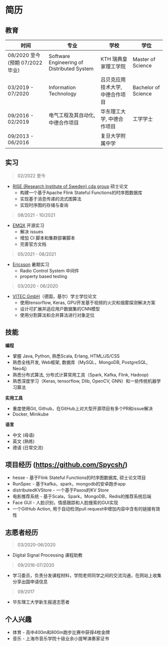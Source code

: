 <h1> 简历 <a class="btn" href="#" style="text-align:right" onclick="  // 改变当前语言。en=>cn, cn=>en
  var markdownPath = 'content.md';
  var language = localStorage.getItem('locale') || window.navigator.language.toLowerCase() || 'en';
  if (language.indexOf('zh-') !== -1) {
      markdownPath = '../content.md';
      localStorage.setItem('locale', 'en');
  }else{
    markdownPath = '../content_zh-cn.md'
    localStorage.setItem('locale', 'zh-cn');
  }
  getMarkdown(markdownPath);">
  <i class="fa fa-language" title="change language" aria-hidden="true"></i></a>
</h1> 

## 教育


|**时间** |**专业** |**学校**|**学位** |
| - | - |- | - |
|08/2020 至今(预期 07/2022 毕业)|Software Engineering of Distributed System|KTH 瑞典皇家理工学院|Master of Science|
|03/2019 - 07/2020|Information Technology| 吕贝克应用技术大学, 中德合作项目|Bachelor of Science|
|09/2016 - 02/2019|电气工程及其自动化, 中德合作项目|华东理工大学, 中德合作项目|工学学士|
|09/2013 - 06/2016||复旦大学附属中学||

## 实习

> 02/2022 至今

- [RISE (Research Institute of Sweden) cda group](https://cda-group.github.io/) 硕士论文
  - 构建一个基于Apache Flink Stateful Functions的时序图数据库
  - 实现基于消息传递的流式图算法
  - 实现时序图的存储与查询

> 08/2021 - 10/2021

- [EMQX](https://github.com/emqx/emqx) 开源实习
  - 解决 issues
  - 增加 CI 脚本和集群部署脚本
  - 完善官方文档

> 05/2021 - 08/2021

- [Ericsson](https://www.ericsson.com/en) 暑期实习
  - Radio Control System 中间件
  - property based testing

> 03/2020 - 06/2020

- [VITEC GmbH](https://www.vitec.com/ez-tv-platform-iptv-digital-signage)（德国，基尔）学士学位论文  
  - 使用tensorflow, Keras, GPU开发基于视频的火灾和烟雾探测解决方案
  - 设计可扩展并适应用户数据集的CNN模型 
  - 使用分割算法和合并算法进行对象定位

## 技能

**编程**

- 掌握 Java, Python, 熟悉Scala, Erlang, HTML/JS/CSS
- 熟悉全栈开发, Web框架, 数据库（MySQL，MongoDB, PostgreSQL, Neo4j）
- 熟悉分布式算法, 分布式计算常用工具（Spark, Kafka, Flink, Hadoop)
- 熟悉深度学习（Keras, tensorflow, Dlib, 
OpenCV, GNN）和一些传统机器学习算法


**实用工具**

- 重度使用Git, Github，在GitHub上对大型开源项目有多个PR和issue解决
- Docker, Minikube

**语言** 

- 中文 (母语)
- 英文 (熟练) 
- 德语 (日常交流)


## 项目经历 (https://github.com/Spycsh/)

- hesse - 基于Flink Stateful Functions的时序图数据库, 硕士论文项目
- RunSpec - 基于kafka，spark，mongodb的安卓跑步app
- distributedKVStore - 一个基于Paxos的KV Store
- 电影推荐系统 - 基于Scala，Spark，MongoDB，Redis的推荐系统后端
- Face GUI - 人脸识别，情感跟踪和人脸搜索的GUI实现
- 一个GitHub Action, 用于自动检测pull request中增加内容中含有的链接有效性
<!-- - 分子预测项目 - 预测分子活性的数据科学课程项目 (https://github.com/Spycsh/DataScienceNoteBooks/tree/main/projects/modular-activity-prediction-project)
- 数字食谱 - 基于MySQL，javafx，MVC模式的简单数字食谱 (https://github.com/Spycsh/DigitalCookbook)
- 景观收集器 - 基于PHP，XAMPP，MySQL的简单景观收集器 (https://github.com/Spycsh/landscapeCollector)
- SEP系统 - 基于SpringBoot，H2数据库的简单ERP系统 (https://github.com/Spycsh/KTH-ID2207-Project)
- BombMan - 一个基于phaser.js的html5游戏 (https://github.com/Spycsh/BombMan) -->


## 志愿者经历
> 03/2020-06/2020

- Digital Signal Processing 课程助教

> 09/2016-07/2020

- 学习委员，负责分发课程材料，学院老师同学之间的交流沟通，在网站上收集分享出国申请信息

> 09/2017
- 华东理工大学新生报道志愿者

## 个人兴趣

- 体育 - 高中400m和800m跑步比赛中获得4枚金牌
- 音乐 - 上海市音乐学院十级业余小提琴演奏家证书

